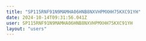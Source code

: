 ```yaml
---
title: "SP115RNF91N9MAMHA06HNB8NXVHPMXHH75KXC91YH"
date: 2024-10-14T09:31:56.041Z
user: SP115RNF91N9MAMHA06HNB8NXVHPMXHH75KXC91YH
layout: "users"
---
```

    